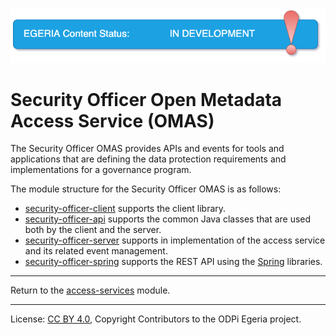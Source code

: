 <!-- SPDX-License-Identifier: CC-BY-4.0 -->
<!-- Copyright Contributors to the ODPi Egeria project. -->

![InDev](../../../open-metadata-publication/website/images/egeria-content-status-in-development.png#pagewidth)

# Security Officer Open Metadata Access Service (OMAS)

The Security Officer OMAS provides APIs and events for tools and applications
that are defining the data protection requirements and implementations for
a governance program.

The module structure for the Security Officer OMAS is as follows:

* [security-officer-client](security-officer-client) supports the client library.
* [security-officer-api](security-officer-api) supports the common Java classes that are used both by the client and the server.
* [security-officer-server](security-officer-server) supports in implementation of the access service and its related event management.
* [security-officer-spring](security-officer-spring) supports the REST API using the [Spring](../../../developer-resources/Spring.md) libraries.


----
Return to the [access-services](..) module.

----
License: [CC BY 4.0](https://creativecommons.org/licenses/by/4.0/),
Copyright Contributors to the ODPi Egeria project.

